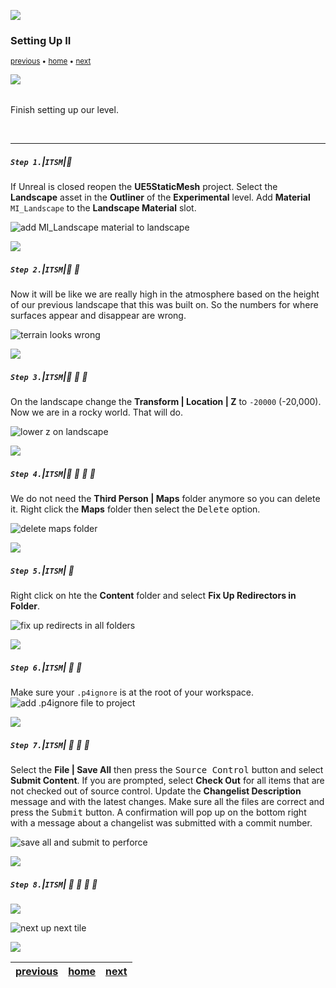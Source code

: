 ![](../images/line3.png)

### Setting Up II

<sub>[previous](../setting-up/README.md#user-content-setting-up) • [home](../README.md#user-content-ue5-intro-to-static-meshes) • [next](../lexicon/README.md#user-content-3-d-lexicon)</sub>

![](../images/line3.png)

<img src="https://via.placeholder.com/1000x4/45D7CA/45D7CA" alt="drawing" height="4px"/>

Finish setting up our level.

<br>

---


##### `Step 1.`\|`ITSM`|:small_blue_diamond:

If Unreal is closed reopen the **UE5StaticMesh** project.  Select the **Landscape** asset in the **Outliner** of the **Experimental** level. Add **Material** `MI_Landscape` to the **Landscape Material** slot. 

![add MI_Landscape material to landscape](images/matLandscape.png)

![](../images/line2.png)

##### `Step 2.`\|`ITSM`|:small_blue_diamond: :small_blue_diamond: 

Now it will be like we are really high in the atmosphere based on the height of our previous landscape that this was built on. So the numbers for where surfaces appear and disappear are wrong.

![terrain looks wrong](images/looksWrong.png)

![](../images/line2.png)

##### `Step 3.`\|`ITSM`|:small_blue_diamond: :small_blue_diamond: :small_blue_diamond:

On the landscape change the **Transform | Location | Z** to `-20000` (-20,000). Now we are in a rocky world.  That will do.

![lower z on landscape](images/MinusTwenty.png)

![](../images/line2.png)

##### `Step 4.`\|`ITSM`|:small_blue_diamond: :small_blue_diamond: :small_blue_diamond: :small_blue_diamond:

We do not need the **Third Person | Maps** folder anymore so you can delete it. Right click the **Maps** folder then select the <kbd>Delete</kbd> option.

![delete maps folder](images/deletethirdp.png)

![](../images/line2.png)

##### `Step 5.`\|`ITSM`| :small_orange_diamond:

Right click on hte the **Content** folder and select **Fix Up Redirectors in Folder**.

![fix up redirects in all folders](images/fixRedirects.png)

![](../images/line2.png)

##### `Step 6.`\|`ITSM`| :small_orange_diamond: :small_blue_diamond:

 Make sure your `.p4ignore` is at the root of your workspace. 
![add .p4ignore file to project](images/p4ignore.png)

![](../images/line2.png)

##### `Step 7.`\|`ITSM`| :small_orange_diamond: :small_blue_diamond: :small_blue_diamond:


Select the **File | Save All** then press the <kbd>Source Control</kbd> button and select **Submit Content**.  If you are prompted, select **Check Out** for all items that are not checked out of source control. Update the **Changelist Description** message and with the latest changes. Make sure all the files are correct and press the <kbd>Submit</kbd> button. A confirmation will pop up on the bottom right with a message about a changelist was submitted with a commit number.

![save all and submit to perforce](images/submitP4.png)

![](../images/line2.png)

##### `Step 8.`\|`ITSM`| :small_orange_diamond: :small_blue_diamond: :small_blue_diamond: :small_blue_diamond:




![](../images/line.png)

<!-- <img src="https://via.placeholder.com/1000x100/45D7CA/000000/?text=Next Up - ADD NEXT TITLE"> -->
![next up next tile](images/banner.png)

![](../images/line.png)

| [previous](../setting-up/README.md#user-content-setting-up)| [home](../README.md#user-content-ue5-intro-to-static-meshes) | [next](../lexicon/README.md#user-content-3-d-lexicon)|
|---|---|---|
